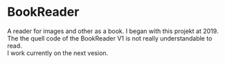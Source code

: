 # BookReader
A reader for images and other as a book.
I began with this projekt at 2019.
<br>
The the quell code of the BookReader V1 is not really understandable to read.<br>
I work currently on the next vesion.

